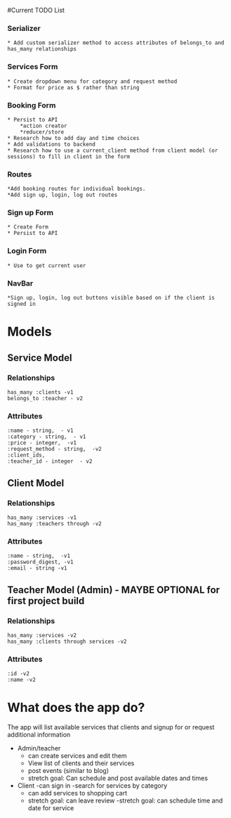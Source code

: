 #Current TODO List

### Serializer
    * Add custom serializer method to access attributes of belongs_to and has_many relationships

### Services Form
    * Create dropdown menu for category and request method
    * Format for price as $ rather than string

### Booking Form
    * Persist to API
        *action creator
        *reducer/store
    * Research how to add day and time choices
    * Add validations to backend
    * Research how to use a current_client method from client model (or sessions) to fill in client in the form

### Routes
    *Add booking routes for individual bookings.
    *Add sign up, login, log out routes


### Sign up Form
    * Create Form
    * Persist to API

### Login Form
    * Use to get current user

### NavBar
    *Sign up, login, log out buttons visible based on if the client is signed in





# Models 
## Service Model
### Relationships
    has_many :clients -v1
    belongs_to :teacher - v2 
### Attributes
    :name - string,  - v1
    :category - string,  - v1
    :price - integer,  -v1
    :request_method - string,  -v2
    :client_ids, 
    :teacher_id - integer  - v2


## Client Model
### Relationships
    has_many :services -v1
    has_many :teachers through -v2
### Attributes
    :name - string,  -v1
    :password_digest, -v1
    :email - string -v1

## Teacher Model (Admin) - MAYBE OPTIONAL for first project build
### Relationships
    has_many :services -v2
    has_many :clients through services -v2

### Attributes
    :id -v2
    :name -v2

# What does the app do?
The app will list available services that clients and signup for or request additional information
- Admin/teacher 
    - can create services and edit them
    - View list of clients and their services
    - post events (similar to blog)
    - stretch goal: Can schedule and post available dates and times
- Client 
    -can sign in 
    -search for services by category
    - can add services to shopping cart
    - stretch goal: can leave review
    -stretch goal: can schedule time and date for service

